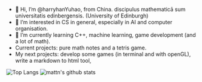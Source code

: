- 👋 Hi, I’m @harryhanYuhao, from China. discipulus mathematicā sum universitatis edinbergensis. (University of Edinburgh)
- 👀 I’m interested in CS in general, especially in AI and computer organisation.
- 🌱 I’m currently learning C++, machine learning, game development (and a lot of math).
- Current projects: pure math notes and a tetris game. 
- My next projects: develop some games (in terminal and with openGL), write a markdown to html tool, 

![Top Langs](https://github-readme-stats.vercel.app/api/top-langs/?username=harryhanYuhao&hide=html&theme=radical)
![mattn's github stats](https://github-readme-stats.vercel.app/api?username=harryhanYuhao&show_icons=true&count_private=true&line_height=40&theme=radical)
<!---
harryhanYuhao/harryhanYuhao is a ✨ special ✨ repository because its `README.md` (this file) appears on your GitHub profile.
You can click the Preview link to take a look at your changes.
--->
